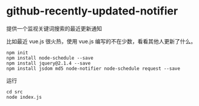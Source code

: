 # github-recently-updated-notifier

提供一个监视关键词搜索的最近更新通知

比如最近 vue.js 很火热，使用 vue.js 编写的不在少数，看看其他人更新了什么。



```
npm init
npm install node-schedule --save
npm install jquery@2.1.4 --save
npm install jsdom md5 node-notifier node-schedule request --save
```

运行

```
cd src
node index.js
```